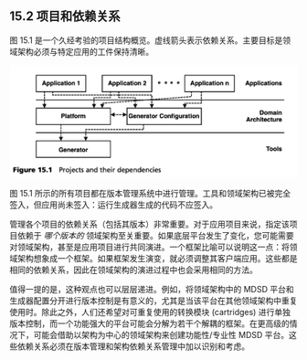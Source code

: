 ## 15.2 项目和依赖关系
图 15.1 是一个久经考验的项目结构概览。虚线箭头表示依赖关系。主要目标是领域架构必须与特定应用的工件保持清晰。

![Figure 15.1](../img/f15.1.png)

图 15.1 所示的所有项目都在版本管理系统中进行管理。工具和领域架构已被完全签入，但应用尚未签入：运行生成器生成的代码不应签入。

管理各个项目的依赖关系（包括其版本）非常重要。对于应用项目来说，指定该项目依赖于 *哪个版本的* 领域架构至关重要。如果底层平台发生了变化，您可能需要对领域架构，甚至是应用项目进行共同演进。一个框架比喻可以说明这一点：将领域架构想象成一个框架。如果框架发生演变，就必须调整其客户端应用。这些都是相同的依赖关系，因此在领域架构的演进过程中也会采用相同的方法。

值得一提的是，这种观点也可以层层递进。例如，将领域架构中的 MDSD 平台和生成器配置分开进行版本控制是有意义的，尤其是当该平台在其他领域架构中重复使用时。除此之外，人们还希望对可重复使用的转换模块 (cartridges) 进行单独版本控制，而一个功能强大的平台可能会分解为若干个解耦的框架。在更高级的情况下，可能会借助以架构为中心的领域架构来创建功能性/专业性 MDSD 平台。这些依赖关系必须在版本管理和架构依赖关系管理中加以识别和考虑。
